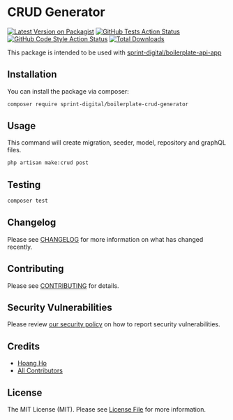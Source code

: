 # CRUD Generator

[![Latest Version on Packagist](https://img.shields.io/packagist/v/sprint-digital/boilerplate-crud-generator.svg?style=flat-square)](https://packagist.org/packages/sprint-digital/boilerplate-crud-generator)
[![GitHub Tests Action Status](https://img.shields.io/github/workflow/status/sprint-digital/boilerplate-crud-generator/run-tests?label=tests)](https://github.com/sprint-digital/boilerplate-crud-generator/actions?query=workflow%3Arun-tests+branch%3Amain)
[![GitHub Code Style Action Status](https://img.shields.io/github/workflow/status/sprint-digital/boilerplate-crud-generator/Check%20&%20fix%20styling?label=code%20style)](https://github.com/sprint-digital/boilerplate-crud-generator/actions?query=workflow%3A"Check+%26+fix+styling"+branch%3Amain)
[![Total Downloads](https://img.shields.io/packagist/dt/sprint-digital/boilerplate-crud-generator.svg?style=flat-square)](https://packagist.org/packages/sprint-digital/boilerplate-crud-generator)

This package is intended to be used with [sprint-digital/boilerplate-api-app](https://github.com/sprint-digital/boilerplate-api-app)
## Installation

You can install the package via composer:

```bash
composer require sprint-digital/boilerplate-crud-generator
```

## Usage

This command will create migration, seeder, model, repository and graphQL files.

```bash
php artisan make:crud post
```

## Testing

```bash
composer test
```

## Changelog

Please see [CHANGELOG](CHANGELOG.md) for more information on what has changed recently.

## Contributing

Please see [CONTRIBUTING](.github/CONTRIBUTING.md) for details.

## Security Vulnerabilities

Please review [our security policy](../../security/policy) on how to report security vulnerabilities.

## Credits

- [Hoang Ho](https://github.com/hoangnhiho)
- [All Contributors](../../contributors)

## License

The MIT License (MIT). Please see [License File](LICENSE.md) for more information.
